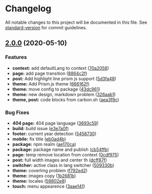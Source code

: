 # Changelog

All notable changes to this project will be documented in this file. See [standard-version](https://github.com/conventional-changelog/standard-version) for commit guidelines.

## [2.0.0](https://github.com/Defite/gatsby-theme-defite/compare/v1.0.0...v2.0.0) (2020-05-10)


### Features

* **context:** add defaultLang to context ([70a2058](https://github.com/Defite/gatsby-theme-defite/commit/70a2058cbce5dd04223c5734f11d3aa82e27c0c4))
* **page:** add page transition ([8864c2f](https://github.com/Defite/gatsby-theme-defite/commit/8864c2fb2b7b0e3ff30d6b6a3909ea8109c6fca0))
* **post:** Add highlight line prism js support ([5d3fa48](https://github.com/Defite/gatsby-theme-defite/commit/5d3fa48b13af75dcb9f117722a04bb8f7d2e694d))
* **theme:** Add Prism.js theme ([666162f](https://github.com/Defite/gatsby-theme-defite/commit/666162f4110037d8e4adcc31489077f3966a2e9d))
* **theme:** move config to package ([43dc961](https://github.com/Defite/gatsby-theme-defite/commit/43dc961f5721e758c21be188bdf8b46039824c82))
* **theme:** new design, markdown problem ([326aab1](https://github.com/Defite/gatsby-theme-defite/commit/326aab1898f2abc99245fa1bd050ed1d56b43b47))
* **theme, post:** code blocks from carbon.sh ([aea3f9c](https://github.com/Defite/gatsby-theme-defite/commit/aea3f9c0fcfa61ff560a49be875fc7f46c920e9f))


### Bug Fixes

* **404 page:** 404 page language ([3693c59](https://github.com/Defite/gatsby-theme-defite/commit/3693c5973253bbee71d3a7e7277a731080d608b2))
* **build:** build issue ([e3e7a0f](https://github.com/Defite/gatsby-theme-defite/commit/e3e7a0f86fcd8a3bd23352ec78d49ffc83edd11d))
* **footer:** current year detection ([5458730](https://github.com/Defite/gatsby-theme-defite/commit/5458730e6061359ceb51b6f1eb72ec069cf67ba3))
* **mobile:** fix title ([eb0ad4b](https://github.com/Defite/gatsby-theme-defite/commit/eb0ad4b106dac40d47805e66c28266f21798525b))
* **package:** npm realm ([ae170ca](https://github.com/Defite/gatsby-theme-defite/commit/ae170ca6f09b10813807e3680a78b1e8abddfdab))
* **package:** package name and publish ([cb54ffb](https://github.com/Defite/gatsby-theme-defite/commit/cb54ffb01ddd6bc0642eec2092bdfdd62bb78ef6))
* **page:** temp remove location from context ([0cdf975](https://github.com/Defite/gatsby-theme-defite/commit/0cdf975448d34eb6038c5ef2fdd733720611076c))
* **post:** full width images and center th ([dcff87f](https://github.com/Defite/gatsby-theme-defite/commit/dcff87f0513d87cb24bd7f5b56dfe6c3d2d92fe2))
* **switcher:** active class in lang switcher ([509330b](https://github.com/Defite/gatsby-theme-defite/commit/509330b84a6aafaa1db2c49257ef8f80b290cc54))
* **theme:** coverImg problem ([f792ed2](https://github.com/Defite/gatsby-theme-defite/commit/f792ed2c532e1d5af6617e4c9f239c340f36da56))
* **theme:** images copy ([1b2681b](https://github.com/Defite/gatsby-theme-defite/commit/1b2681bae7ac4464aee3f0b7adfc2b923739ae44))
* **theme:** locales ([59802e8](https://github.com/Defite/gatsby-theme-defite/commit/59802e8ab926cdc75190da887305eb887df92a78))
* **touch:** menu appearence ([3aae141](https://github.com/Defite/gatsby-theme-defite/commit/3aae1416de3bbab3f86704ebce3eb0fc9b9e3d71))
